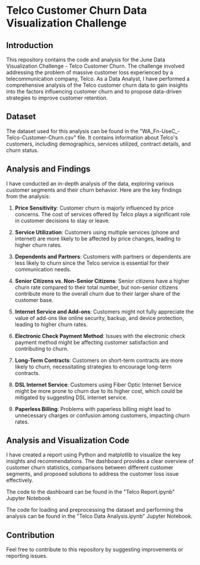 # Telco Customer Churn Data Visualization Challenge

## Introduction
This repository contains the code and analysis for the June Data Visualization Challenge - Telco Customer Churn. The challenge involved addressing the problem of massive customer loss experienced by a telecommunication company, Telco. As a Data Analyst, I have performed a comprehensive analysis of the Telco customer churn data to gain insights into the factors influencing customer churn and to propose data-driven strategies to improve customer retention.

## Dataset
The dataset used for this analysis can be found in the "WA_Fn-UseC_-Telco-Customer-Churn.csv" file. It contains information about Telco's customers, including demographics, services utilized, contract details, and churn status.

## Analysis and Findings
I have conducted an in-depth analysis of the data, exploring various customer segments and their churn behavior. Here are the key findings from the analysis:

1. **Price Sensitivity**: Customer churn is majorly influenced by price concerns. The cost of services offered by Telco plays a significant role in customer decisions to stay or leave.

2. **Service Utilization**: Customers using multiple services (phone and internet) are more likely to be affected by price changes, leading to higher churn rates.

3. **Dependents and Partners**: Customers with partners or dependents are less likely to churn since the Telco service is essential for their communication needs.

4. **Senior Citizens vs. Non-Senior Citizens**: Senior citizens have a higher churn rate compared to their total number, but non-senior citizens contribute more to the overall churn due to their larger share of the customer base.

5. **Internet Service and Add-ons**: Customers might not fully appreciate the value of add-ons like online security, backup, and device protection, leading to higher churn rates.

6. **Electronic Check Payment Method**: Issues with the electronic check payment method might be affecting customer satisfaction and contributing to churn.

7. **Long-Term Contracts**: Customers on short-term contracts are more likely to churn, necessitating strategies to encourage long-term contracts.

8. **DSL Internet Service**: Customers using Fiber Optic Internet Service might be more prone to churn due to its higher cost, which could be mitigated by suggesting DSL internet service.

9. **Paperless Billing**: Problems with paperless billing might lead to unnecessary charges or confusion among customers, impacting churn rates.

## Analysis and Visualization Code
I have created a report using Python and matplotlib to visualize the key insights and recommendations. The dashboard provides a clear overview of customer churn statistics, comparisons between different customer segments, and proposed solutions to address the customer loss issue effectively.

The code to the dashboard can be found in the "Telco Report.ipynb" Jupyter Notebook

The code for loading and preprocessing the dataset and performing the analysis can be found in the "Telco Data Analysis.ipynb" Jupyter Notebook.



## Contribution
Feel free to contribute to this repository by suggesting improvements or reporting issues.
